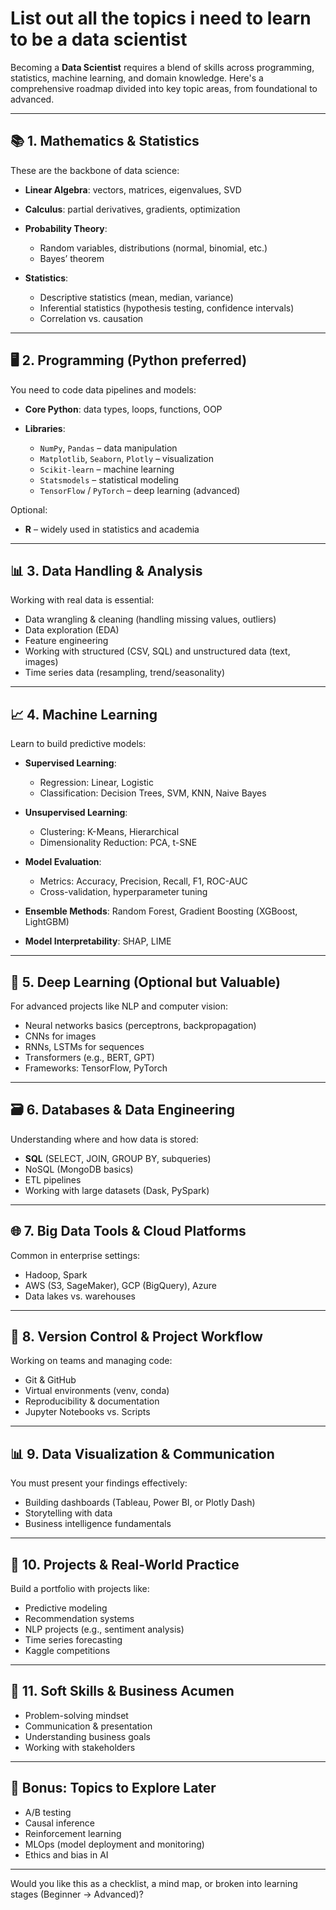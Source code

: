 # List out all the topics i need to learn to be a data scientist

Becoming a **Data Scientist** requires a blend of skills across programming, statistics, machine learning, and domain knowledge. Here's a comprehensive roadmap divided into key topic areas, from foundational to advanced.

---

## 📚 1. **Mathematics & Statistics**

These are the backbone of data science:

* **Linear Algebra**: vectors, matrices, eigenvalues, SVD
* **Calculus**: partial derivatives, gradients, optimization
* **Probability Theory**:

  * Random variables, distributions (normal, binomial, etc.)
  * Bayes’ theorem
* **Statistics**:

  * Descriptive statistics (mean, median, variance)
  * Inferential statistics (hypothesis testing, confidence intervals)
  * Correlation vs. causation

---

## 🖥️ 2. **Programming (Python preferred)**

You need to code data pipelines and models:

* **Core Python**: data types, loops, functions, OOP
* **Libraries**:

  * `NumPy`, `Pandas` – data manipulation
  * `Matplotlib`, `Seaborn`, `Plotly` – visualization
  * `Scikit-learn` – machine learning
  * `Statsmodels` – statistical modeling
  * `TensorFlow` / `PyTorch` – deep learning (advanced)

Optional:

* **R** – widely used in statistics and academia

---

## 📊 3. **Data Handling & Analysis**

Working with real data is essential:

* Data wrangling & cleaning (handling missing values, outliers)
* Data exploration (EDA)
* Feature engineering
* Working with structured (CSV, SQL) and unstructured data (text, images)
* Time series data (resampling, trend/seasonality)

---

## 📈 4. **Machine Learning**

Learn to build predictive models:

* **Supervised Learning**:

  * Regression: Linear, Logistic
  * Classification: Decision Trees, SVM, KNN, Naive Bayes
* **Unsupervised Learning**:

  * Clustering: K-Means, Hierarchical
  * Dimensionality Reduction: PCA, t-SNE
* **Model Evaluation**:

  * Metrics: Accuracy, Precision, Recall, F1, ROC-AUC
  * Cross-validation, hyperparameter tuning
* **Ensemble Methods**: Random Forest, Gradient Boosting (XGBoost, LightGBM)
* **Model Interpretability**: SHAP, LIME

---

## 🧠 5. **Deep Learning (Optional but Valuable)**

For advanced projects like NLP and computer vision:

* Neural networks basics (perceptrons, backpropagation)
* CNNs for images
* RNNs, LSTMs for sequences
* Transformers (e.g., BERT, GPT)
* Frameworks: TensorFlow, PyTorch

---

## 🗃️ 6. **Databases & Data Engineering**

Understanding where and how data is stored:

* **SQL** (SELECT, JOIN, GROUP BY, subqueries)
* NoSQL (MongoDB basics)
* ETL pipelines
* Working with large datasets (Dask, PySpark)

---

## 🌐 7. **Big Data Tools & Cloud Platforms**

Common in enterprise settings:

* Hadoop, Spark
* AWS (S3, SageMaker), GCP (BigQuery), Azure
* Data lakes vs. warehouses

---

## 📂 8. **Version Control & Project Workflow**

Working on teams and managing code:

* Git & GitHub
* Virtual environments (venv, conda)
* Reproducibility & documentation
* Jupyter Notebooks vs. Scripts

---

## 📊 9. **Data Visualization & Communication**

You must present your findings effectively:

* Building dashboards (Tableau, Power BI, or Plotly Dash)
* Storytelling with data
* Business intelligence fundamentals

---

## 🧪 10. **Projects & Real-World Practice**

Build a portfolio with projects like:

* Predictive modeling
* Recommendation systems
* NLP projects (e.g., sentiment analysis)
* Time series forecasting
* Kaggle competitions

---

## 🧠 11. **Soft Skills & Business Acumen**

* Problem-solving mindset
* Communication & presentation
* Understanding business goals
* Working with stakeholders

---

## 📘 Bonus: Topics to Explore Later

* A/B testing
* Causal inference
* Reinforcement learning
* MLOps (model deployment and monitoring)
* Ethics and bias in AI

---

Would you like this as a checklist, a mind map, or broken into learning stages (Beginner → Advanced)?
